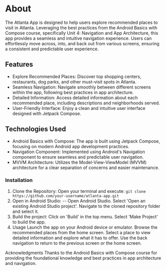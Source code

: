 # About
The Atlanta App is designed to help users explore recommended places to visit in Atlanta. Leveraging the best practices from the Android Basics with Compose course, specifically Unit 4: Navigation and App Architecture, this app provides a seamless and intuitive navigation experience. Users can effortlessly move across, into, and back out from various screens, ensuring a consistent and predictable user experience.

## Features
- Explore Recommended Places: Discover top shopping centers, restaurants, dog parks, and other must-visit spots in Atlanta.
- Seamless Navigation: Navigate smoothly between different screens within the app, following best practices in app architecture.
- Detailed Information: Access detailed information about each recommended place, including descriptions and neighborhoods served.
- User-Friendly Interface: Enjoy a clean and intuitive user interface designed with Jetpack Compose.
  
## Technologies Used
- Android Basics with Compose: The app is built using Jetpack Compose, focusing on modern Android app development practices.
- Navigation Component: Implemented using Android's Navigation component to ensure seamless and predictable user navigation.
- MVVM Architecture: Utilizes the Model-View-ViewModel (MVVM) architecture for a clear separation of concerns and easier maintenance.
  
### Installation
1. Clone the Repository: Open your terminal and execute: ```git clone https://github.com/your-username/atlanta-app.git```
2. Open in Android Studio:
-- Open Android Studio. Select 'Open an existing Android Studio project'. Navigate to the cloned repository folder and select it.
4. Build the project: Click on 'Build' in the top menu. Select 'Make Project' to build the app.
5. Usage
Launch the app on your Android device or emulator.
Browse the recommended places from the home screen.
Select a place to view detailed information and explore what it has to offer.
Use the back navigation to return to the previous screen or the home screen.

Acknowledgments
Thanks to the Android Basics with Compose course for providing the foundational knowledge and best practices in app architecture and navigation.

